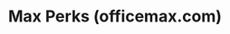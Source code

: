---
ee_id_thing: '4131'
site: '1'
type: '2'
inv_num: 2014-031
url: 2014-031-max-perks
title: Max Perks (officemax.com)
year: '2014'
display_year: '2014'
medium: Single channel video
dims: Variable
pitch: "​Surfing around officemax.com....."
ps: ''
live_url: ''
related: ''
youtube: ''
related_code: ''
imgs: max-perks-2014-031-digital-1-database-ih.jpg
subheading: ''
download: ''
add_credit: ''
commission: ''
layout: things-i-made
---